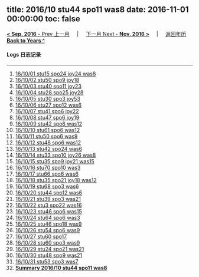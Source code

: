 title: 2016/10 stu44 spo11 was8
date: 2016-11-01 00:00:00
toc: false
---
[**< Sep. 2016** - Prev 上一月](/lifelogs/2016/09/index.html) &nbsp; &nbsp; | &nbsp; &nbsp; [下一月 Next - **Nov. 2016 >**](/lifelogs/2016/11/index.html) &nbsp; &nbsp; |  &nbsp; &nbsp; [返回年历 **Back to Years ^**](/lifelogs/index.html)
<br/>
#### Logs 日志记录
---
1. [16/10/01 stu15 spo24 joy24 was6](/lifelogs/2016/10/d01.html)
2. [16/10/02 stu50 spo9 joy18](/lifelogs/2016/10/d02.html)
3. [16/10/03 stu40 spo11 joy23](/lifelogs/2016/10/d03.html)
4. [16/10/04 stu28 spo25 joy28](/lifelogs/2016/10/d04.html)
5. [16/10/05 stu30 spo3 joy53](/lifelogs/2016/10/d05.html)
6. [16/10/06 stu27 spo12 was6](/lifelogs/2016/10/d06.html)
7. [16/10/07 stu41 spo6 joy22](/lifelogs/2016/10/d07.html)
8. [16/10/08 stu47 spo6 joy19](/lifelogs/2016/10/d08.html)
9. [16/10/09 stu42 spo6 was12](/lifelogs/2016/10/d09.html)
10. [16/10/10 stu61 spo6 was12](/lifelogs/2016/10/d10.html)
11. [16/10/11 stu50 spo6 was9](/lifelogs/2016/10/d11.html)
12. [16/10/12 stu48 spo6 was12](/lifelogs/2016/10/d12.html)
13. [16/10/13 stu42 spo24 was6](/lifelogs/2016/10/d13.html)
14. [16/10/14 stu33 spo10 joy26 was8](/lifelogs/2016/10/d14.html)
15. [16/10/15 stu35 spo9 joy21 was15](/lifelogs/2016/10/d15.html)
16. [16/10/16 stu70 spo10 was3](/lifelogs/2016/10/d16.html)
17. [16/10/17 stu66 spo6 was6](/lifelogs/2016/10/d17.html)
18. [16/10/18 stu35 spo21 joy18 was12](/lifelogs/2016/10/d18.html)
19. [16/10/19 stu68 spo3 was6](/lifelogs/2016/10/d19.html)
20. [16/10/20 stu44 spo12 was6](/lifelogs/2016/10/d20.html)
21. [16/10/21 stu39 spo3 was21](/lifelogs/2016/10/d21.html)
22. [16/10/22 stu3 spo22 was16](/lifelogs/2016/10/d22.html)
23. [16/10/23 stu46 spo6 was15](/lifelogs/2016/10/d23.html)
24. [16/10/24 stu64 spo6 was3](/lifelogs/2016/10/d24.html)
25. [16/10/25 stu46 spo18 was9](/lifelogs/2016/10/d25.html)
26. [16/10/26 stu54 spo6 was9](/lifelogs/2016/10/d26.html)
27. [16/10/27 stu60 spo17](/lifelogs/2016/10/d27.html)
28. [16/10/28 stu60 spo3 was9](/lifelogs/2016/10/d28.html)
29. [16/10/29 stu24 spo21 was21](/lifelogs/2016/10/d29.html)
30. [16/10/30 stu48 spo9 was21](/lifelogs/2016/10/d30.html)
31. [16/10/31 stu53 spo3 was7](/lifelogs/2016/10/d31.html)
32. [**Summary 2016/10 stu44 spo11 was8**](/lifelogs/2016/10/time_stat.html)

